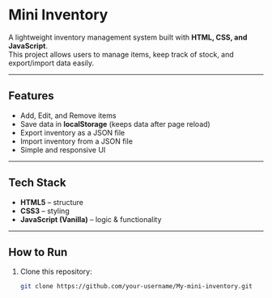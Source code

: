 # Mini Inventory

A lightweight inventory management system built with **HTML, CSS, and JavaScript**.  
This project allows users to manage items, keep track of stock, and export/import data easily.

---

##  Features
-  Add,  Edit, and  Remove items  
-  Save data in **localStorage** (keeps data after page reload)  
-  Export inventory as a JSON file  
-  Import inventory from a JSON file  
-  Simple and responsive UI  

---

## Tech Stack
- **HTML5** – structure  
- **CSS3** – styling  
- **JavaScript (Vanilla)** – logic & functionality  

---

##  How to Run
1. Clone this repository:
   ```bash
   git clone https://github.com/your-username/My-mini-inventory.git
